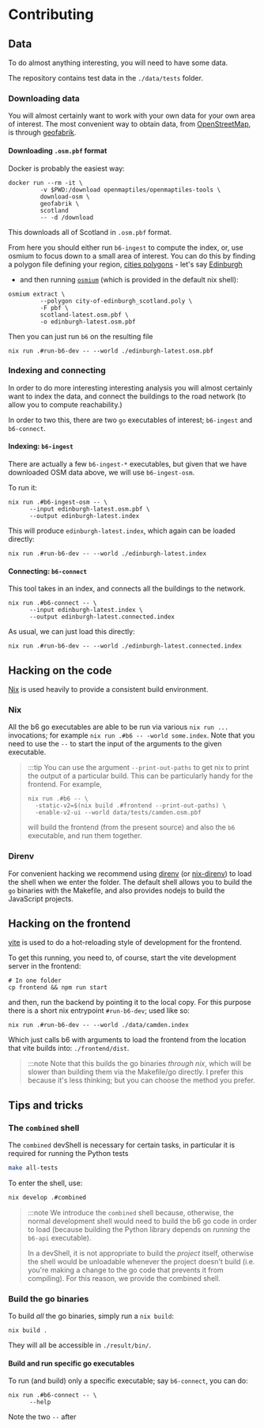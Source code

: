 # Contributing

## Data

To do almost anything interesting, you will need to have some data.

The repository contains test data in the `./data/tests` folder.

### Downloading data

You will almost certainly want to work with your own data for your own area of
interest. The most convenient way to obtain data, from
[OpenStreetMap](https://www.openstreetmap.org/), is through
[geofabrik](https://www.geofabrik.de/).

#### Downloading `.osm.pbf` format

Docker is probably the easiest way:

```shell
docker run --rm -it \
         -v $PWD:/download openmaptiles/openmaptiles-tools \
         download-osm \
         geofabrik \
         scotland
         -- -d /download
```

This downloads all of Scotland in `.osm.pbf` format.

From here you should either run `b6-ingest` to compute the index, or, use
osmium to focus down to a small area of interest. You can do this by finding a
polygon file defining your region, [cities
polygons](https://github.com/JamesChevalier/cities/tree/master) - let's say
[Edinburgh](https://github.com/JamesChevalier/cities/blob/master/united_kingdom/scotland/city-of-edinburgh_scotland.poly)
- and then running [`osmium`](https://github.com/osmcode/osmium-tool) (which is provided in the default nix shell):

```shell
osmium extract \
         --polygon city-of-edinburgh_scotland.poly \
         -F pbf \
         scotland-latest.osm.pbf \
         -o edinburgh-latest.osm.pbf
```

Then you can just run `b6` on the resulting file

```shell
nix run .#run-b6-dev -- --world ./edinburgh-latest.osm.pbf
```

### Indexing and connecting

In order to do more interesting interesting analysis you will almost certainly
want to index the data, and connect the buildings to the road network (to
allow you to compute reachability.)

In order to two this, there are two `go` executables of interest; `b6-ingest`
and `b6-connect`.

#### Indexing: `b6-ingest`

There are actually a few `b6-ingest-*` executables, but given that we have
downloaded OSM data above, we will use `b6-ingest-osm`.

To run it:

```shell
nix run .#b6-ingest-osm -- \
      --input edinburgh-latest.osm.pbf \
      --output edinburgh-latest.index
```

This will produce `edinburgh-latest.index`, which again can be loaded
directly:

```shell
nix run .#run-b6-dev -- --world ./edinburgh-latest.index
```

#### Connecting: `b6-connect`

This tool takes in an index, and connects all the buildings to the network.

```shell
nix run .#b6-connect -- \
      --input edinburgh-latest.index \
      --output edinburgh-latest.connected.index
```

As usual, we can just load this directly:

```shell
nix run .#run-b6-dev -- --world ./edinburgh-latest.connected.index
```

## Hacking on the code

[Nix](https://nixos.org/) is used heavily to provide a consistent build
environment.

### Nix

All the b6 go executables are able to be run via various `nix run ...`
invocations; for example `nix run .#b6 -- -world some.index`. Note that you
need to use the `--` to start the input of the arguments to the given
executable.

> :::tip
> You can use the argument `--print-out-paths` to get nix to
> print the output of a particular build. This can be particularly
> handy for the frontend. For example,
>
> ```shell
> nix run .#b6 -- \
>   -static-v2=$(nix build .#frontend --print-out-paths) \
>   -enable-v2-ui --world data/tests/camden.osm.pbf
> ```
>
> will build the frontend (from the present source) and also the `b6`
> executable, and run them together.


### Direnv

For convenient hacking we recommend using [direnv](https://direnv.net/) (or
[nix-direnv](https://github.com/nix-community/nix-direnv)) to load the shell
when we enter the folder. The default shell allows you to build the `go`
binaries with the Makefile, and also provides nodejs to build the JavaScript
projects.

## Hacking on the frontend

[vite](https://vite.dev/) is used to do a hot-reloading style of development
for the frontend.

To get this running, you need to, of course, start the vite development server
in the frontend:

```shell
# In one folder
cp frontend && npm run start
```

and then, run the backend by pointing it to the local copy. For this purpose
there is a short nix entrypoint `#run-b6-dev`; used like so:

```shell
nix run .#run-b6-dev -- --world ./data/camden.index
```

Which just calls b6 with arguments to load the frontend from the location that
vite builds into: `./frontend/dist`.

> :::note
> Note that this builds the go binaries _through nix_, which will be slower
> than building them via the Makefile/go directly. I prefer this because it's
> less thinking; but you can choose the method you prefer.

## Tips and tricks

### The `combined` shell

The `combined` devShell is necessary for certain tasks, in particular it is
required for running the Python tests

```sh
make all-tests
```

To enter the shell, use:

```sh
nix develop .#combined
```

> :::note
> We introduce the `combined` shell because, otherwise, the normal development
> shell would need to build the b6 go code in order to load (because building
> the Python library depends on _running_ the `b6-api` executable).
>
> In a devShell, it is not appropriate to build the _project_ itself,
> otherwise the shell would be unloadable whenever the project doesn't build
> (i.e. you're making a change to the go code that prevents it from
> compiling). For this reason, we provide the combined shell.

### Build the go binaries

To build _all_ the go binaries, simply run a `nix build`:

```shell
nix build .
```

They will all be accessible in `./result/bin/`.

#### Build and run specific go executables

To run (and build) only a specific executable; say `b6-connect`, you
can do:

```shell
nix run .#b6-connect -- \
      --help
```

Note the two `--` after
